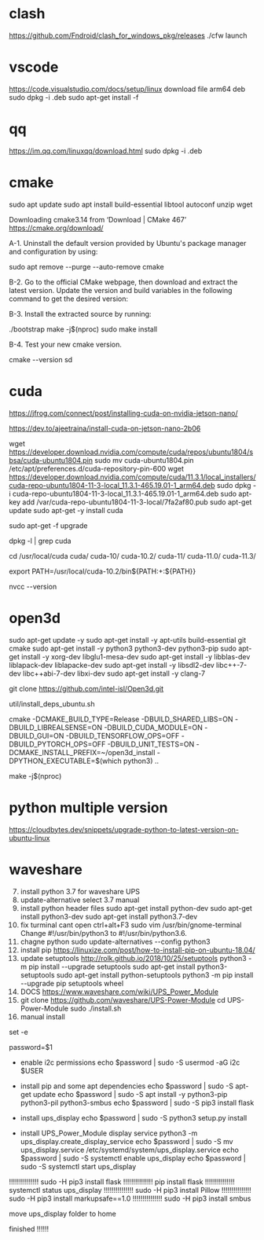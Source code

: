 
# clash

https://github.com/Fndroid/clash_for_windows_pkg/releases
./cfw launch


# vscode

https://code.visualstudio.com/docs/setup/linux
download file arm64 deb
sudo dpkg -i <file>.deb
sudo apt-get install -f 

# qq

https://im.qq.com/linuxqq/download.html
sudo dpkg -i <file>.deb

# cmake

sudo apt update
sudo apt install build-essential libtool autoconf unzip wget

Downloading cmake3.14 from ‘Download | CMake 467’
https://cmake.org/download/

A-1. Uninstall the default version provided by Ubuntu's package manager and configuration by using:

sudo apt remove --purge --auto-remove cmake

B-2. Go to the official CMake webpage, then download and extract the latest version. Update the version and build variables in the following command to get the desired version:

B-3. Install the extracted source by running:

./bootstrap
make -j$(nproc)
sudo make install

B-4. Test your new cmake version.

cmake --version
sd


# cuda

https://jfrog.com/connect/post/installing-cuda-on-nvidia-jetson-nano/

https://dev.to/ajeetraina/install-cuda-on-jetson-nano-2b06

wget https://developer.download.nvidia.com/compute/cuda/repos/ubuntu1804/sbsa/cuda-ubuntu1804.pin
sudo mv cuda-ubuntu1804.pin /etc/apt/preferences.d/cuda-repository-pin-600
wget https://developer.download.nvidia.com/compute/cuda/11.3.1/local_installers/cuda-repo-ubuntu1804-11-3-local_11.3.1-465.19.01-1_arm64.deb
sudo dpkg -i cuda-repo-ubuntu1804-11-3-local_11.3.1-465.19.01-1_arm64.deb
sudo apt-key add /var/cuda-repo-ubuntu1804-11-3-local/7fa2af80.pub
sudo apt-get update
sudo apt-get -y install cuda

<!-- sudo apt-get -o dpkg::Options::="--force-overwrite" install --fix-broken -->

sudo apt-get -f upgrade

dpkg -l | grep cuda

cd /usr/local/cuda
cuda/      cuda-10/   cuda-10.2/ cuda-11/   cuda-11.0/ cuda-11.3/

export PATH=/usr/local/cuda-10.2/bin${PATH:+:${PATH}}

nvcc --version

# open3d

sudo apt-get update -y
sudo apt-get install -y apt-utils build-essential git cmake
sudo apt-get install -y python3 python3-dev python3-pip
sudo apt-get install -y xorg-dev libglu1-mesa-dev
sudo apt-get install -y libblas-dev liblapack-dev liblapacke-dev
sudo apt-get install -y libsdl2-dev libc++-7-dev libc++abi-7-dev libxi-dev
sudo apt-get install -y clang-7

git clone https://github.com/intel-isl/Open3d.git

util/install_deps_ubuntu.sh

cmake -DCMAKE_BUILD_TYPE=Release -DBUILD_SHARED_LIBS=ON -DBUILD_LIBREALSENSE=ON -DBUILD_CUDA_MODULE=ON -DBUILD_GUI=ON -DBUILD_TENSORFLOW_OPS=OFF -DBUILD_PYTORCH_OPS=OFF -DBUILD_UNIT_TESTS=ON -DCMAKE_INSTALL_PREFIX=~/open3d_install -DPYTHON_EXECUTABLE=$(which python3) ..

make -j$(nproc)


# python multiple version

https://cloudbytes.dev/snippets/upgrade-python-to-latest-version-on-ubuntu-linux

# waveshare

7. install python 3.7 for waveshare UPS
8. update-alternative select 3.7 manual
9. install python header files
sudo apt-get install python-dev
sudo apt-get install python3-dev
sudo apt-get install python3.7-dev
10. fix turminal cant open
ctrl+alt+F3
sudo vim /usr/bin/gnome-terminal
Change #!/usr/bin/python3 to #!/usr/bin/python3.6.
11. chagne python
sudo update-alternatives --config python3
12. install pip
https://linuxize.com/post/how-to-install-pip-on-ubuntu-18.04/
13. update setuptools
http://rolk.github.io/2018/10/25/setuptools
python3 -m pip install --upgrade setuptools
sudo apt-get install python3-setuptools
sudo apt-get install python-setuptools
python3 -m pip install --upgrade pip setuptools wheel
1. DOCS  https://www.waveshare.com/wiki/UPS_Power_Module
2. git clone https://github.com/waveshare/UPS-Power-Module
cd UPS-Power-Module
sudo ./install.sh
3. manual install

set -e

password=$1

- enable i2c permissions
echo $password | sudo -S usermod -aG i2c $USER

- install pip and some apt dependencies
echo $password | sudo -S apt-get update
echo $password | sudo -S apt install -y python3-pip python3-pil python3-smbus
echo $password | sudo -S pip3 install flask

- install ups_display
echo $password | sudo -S python3 setup.py install

- install UPS_Power_Module display service
python3 -m ups_display.create_display_service
echo $password | sudo -S mv ups_display.service /etc/systemd/system/ups_display.service
echo $password | sudo -S systemctl enable ups_display
echo $password | sudo -S systemctl start ups_display

!!!!!!!!!!!!!!! sudo -H pip3 install flask
!!!!!!!!!!!!!!! pip install flask
!!!!!!!!!!!!!!! systemctl status ups_display
!!!!!!!!!!!!!!! sudo -H pip3 install Pillow
!!!!!!!!!!!!!!! sudo -H pip3 install markupsafe==1.0
!!!!!!!!!!!!!!! sudo -H pip3 install smbus

move ups_display folder to home

finished !!!!!!